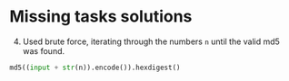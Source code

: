 # Missing tasks solutions
4. Used brute force, iterating through the numbers `n` until the valid md5 was found.
```python
md5((input + str(n)).encode()).hexdigest()
```